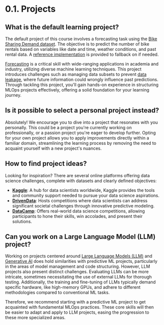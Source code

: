 # 0.1. Projects

## What is the default learning project?

The default project of this course involves a forecasting task using the [Bike Sharing Demand dataset](https://www.kaggle.com/c/bike-sharing-demand). The objective is to predict the number of bike rentals based on variables like date and time, weather conditions, and past rental data. A [reference implementation](https://github.com/fmind/mlops-python-package) is provided to fallback on if needed.

[Forecasting](https://en.wikipedia.org/wiki/Forecasting) is a critical skill with wide-ranging applications in academia and industry, utilizing diverse machine learning techniques. This project introduces challenges such as managing data subsets to prevent [data leakage](https://en.wikipedia.org/wiki/Leakage_(machine_learning)), where future information could wrongly influence past predictions. Through tackling this project, you'll gain hands-on experience in structuring MLOps projects effectively, offering a solid foundation for your learning journey.

## Is it possible to select a personal project instead?

Absolutely! We encourage you to dive into a project that resonates with you personally. This could be a project you're currently working on professionally, or a passion project you're eager to develop further. Opting for your own project allows you to apply improvements directly within a familiar domain, streamlining the learning process by removing the need to acquaint yourself with a new project's nuances.

## How to find project ideas?

Looking for inspiration? There are several online platforms offering data science challenges, complete with datasets and clearly defined objectives:

- **[Kaggle](https://www.kaggle.com/)**: A hub for data scientists worldwide, Kaggle provides the tools and community support needed to pursue your data science aspirations.
- **[DrivenData](https://www.drivendata.org/)**: Hosts competitions where data scientists can address significant societal challenges through innovative predictive modeling.
- **[DataCamp](https://www.datacamp.com/)**: Offers real-world data science competitions, allowing participants to hone their skills, win accolades, and present their solutions.

## Can you work on a Large Language Model (LLM) project?

Working on projects centered around [Large Language Models (LLM)](https://en.wikipedia.org/wiki/Large_language_model) and [Generative AI](https://en.wikipedia.org/wiki/Generative_artificial_intelligence) does hold similarities with predictive ML projects, particularly in the areas of model management and code structuring. However, LLM projects also present distinct challenges. Evaluating LLMs can be more intricate, sometimes necessitating the use of external LLMs for thorough testing. Additionally, the training and fine-tuning of LLMs typically demand specific hardware, like high-memory GPUs, and adhere to different methodologies compared to conventional ML tasks.

Therefore, we recommend starting with a predictive ML project to get acquainted with fundamental MLOps practices. These core skills will then be easier to adapt and apply to LLM projects, easing the progression to these more specialized areas.
